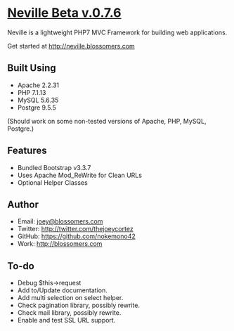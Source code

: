 [Neville Beta v.0.7.6](http://neville.blossomers.com)
====================

Neville is a lightweight PHP7 MVC Framework for building web applications.

Get started at http://neville.blossomers.com

Built Using
-----------
* Apache 2.2.31
* PHP 7.1.13
* MySQL 5.6.35
* Postgre 9.5.5

(Should work on some non-tested versions of Apache, PHP, MySQL, Postgre.)

Features
--------
* Bundled Bootstrap v3.3.7
* Uses Apache Mod_ReWrite for Clean URLs
* Optional Helper Classes

Author
------
* Email: joey@blossomers.com
* Twitter: http://twitter.com/thejoeycortez
* GitHub: https://github.com/nokemono42
* Work: http://blossomers.com

To-do
------
* Debug $this->request
* Add to/Update documentation.
* Add multi selection on select helper.
* Check pagination library, possibly rewrite.
* Check mail library, possibly rewrite.
* Enable and test SSL URL support.
